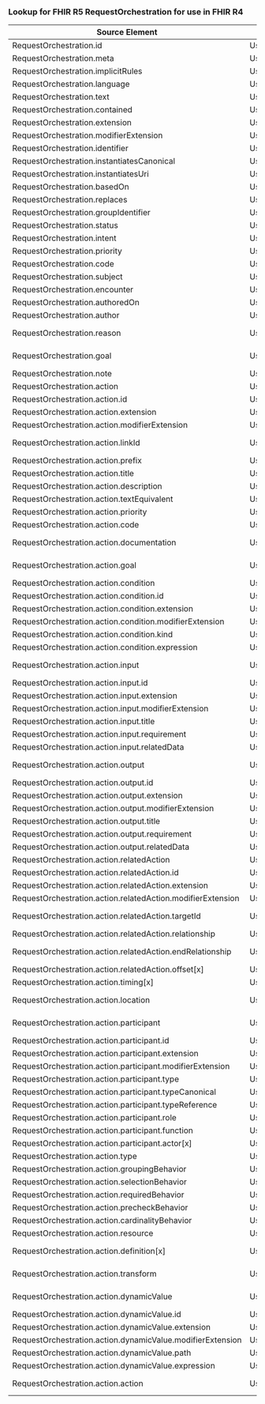 ### Lookup for FHIR R5 RequestOrchestration for use in FHIR R4

| Source Element | Usage | Target |
| -------------- | ----- | ------ |
| RequestOrchestration.id | UseElementSameName | RequestGroup.id |
| RequestOrchestration.meta | UseElementSameName | RequestGroup.meta |
| RequestOrchestration.implicitRules | UseElementSameName | RequestGroup.implicitRules |
| RequestOrchestration.language | UseElementSameName | RequestGroup.language |
| RequestOrchestration.text | UseElementSameName | RequestGroup.text |
| RequestOrchestration.contained | UseElementSameName | RequestGroup.contained |
| RequestOrchestration.extension | UseElementSameName | RequestGroup.extension |
| RequestOrchestration.modifierExtension | UseElementSameName | RequestGroup.modifierExtension |
| RequestOrchestration.identifier | UseElementSameName | RequestGroup.identifier |
| RequestOrchestration.instantiatesCanonical | UseElementSameName | RequestGroup.instantiatesCanonical |
| RequestOrchestration.instantiatesUri | UseElementSameName | RequestGroup.instantiatesUri |
| RequestOrchestration.basedOn | UseElementSameName | RequestGroup.basedOn |
| RequestOrchestration.replaces | UseElementSameName | RequestGroup.replaces |
| RequestOrchestration.groupIdentifier | UseElementSameName | RequestGroup.groupIdentifier |
| RequestOrchestration.status | UseElementSameName | RequestGroup.status |
| RequestOrchestration.intent | UseElementSameName | RequestGroup.intent |
| RequestOrchestration.priority | UseElementSameName | RequestGroup.priority |
| RequestOrchestration.code | UseElementSameName | RequestGroup.code |
| RequestOrchestration.subject | UseElementSameName | RequestGroup.subject |
| RequestOrchestration.encounter | UseElementSameName | RequestGroup.encounter |
| RequestOrchestration.authoredOn | UseElementSameName | RequestGroup.authoredOn |
| RequestOrchestration.author | UseElementSameName | RequestGroup.author |
| RequestOrchestration.reason | UseExtension | http://hl7.org/fhir/5.0/StructureDefinition/extension-RequestOrchestration.reason |
| RequestOrchestration.goal | UseExtension | http://hl7.org/fhir/5.0/StructureDefinition/extension-RequestOrchestration.goal |
| RequestOrchestration.note | UseElementSameName | RequestGroup.note |
| RequestOrchestration.action | UseElementSameName | RequestGroup.action |
| RequestOrchestration.action.id | UseElementSameName | RequestGroup.action.id |
| RequestOrchestration.action.extension | UseElementSameName | RequestGroup.action.extension |
| RequestOrchestration.action.modifierExtension | UseElementSameName | RequestGroup.action.modifierExtension |
| RequestOrchestration.action.linkId | UseExtension | http://hl7.org/fhir/5.0/StructureDefinition/extension-RequestOrchestration.action.linkId |
| RequestOrchestration.action.prefix | UseElementSameName | RequestGroup.action.prefix |
| RequestOrchestration.action.title | UseElementSameName | RequestGroup.action.title |
| RequestOrchestration.action.description | UseElementSameName | RequestGroup.action.description |
| RequestOrchestration.action.textEquivalent | UseElementSameName | RequestGroup.action.textEquivalent |
| RequestOrchestration.action.priority | UseElementSameName | RequestGroup.action.priority |
| RequestOrchestration.action.code | UseElementSameName | RequestGroup.action.code |
| RequestOrchestration.action.documentation | UseExtension | http://hl7.org/fhir/5.0/StructureDefinition/extension-RequestOrchestration.action.documentation |
| RequestOrchestration.action.goal | UseExtension | http://hl7.org/fhir/5.0/StructureDefinition/extension-RequestOrchestration.action.goal |
| RequestOrchestration.action.condition | UseElementSameName | RequestGroup.action.condition |
| RequestOrchestration.action.condition.id | UseElementSameName | RequestGroup.action.condition.id |
| RequestOrchestration.action.condition.extension | UseElementSameName | RequestGroup.action.condition.extension |
| RequestOrchestration.action.condition.modifierExtension | UseElementSameName | RequestGroup.action.condition.modifierExtension |
| RequestOrchestration.action.condition.kind | UseElementSameName | RequestGroup.action.condition.kind |
| RequestOrchestration.action.condition.expression | UseElementSameName | RequestGroup.action.condition.expression |
| RequestOrchestration.action.input | UseExtension | http://hl7.org/fhir/5.0/StructureDefinition/extension-RequestOrchestration.action.input |
| RequestOrchestration.action.input.id | UseExtensionFromAncestor | - |
| RequestOrchestration.action.input.extension | UseExtensionFromAncestor | - |
| RequestOrchestration.action.input.modifierExtension | UseExtensionFromAncestor | - |
| RequestOrchestration.action.input.title | UseExtensionFromAncestor | - |
| RequestOrchestration.action.input.requirement | UseExtensionFromAncestor | - |
| RequestOrchestration.action.input.relatedData | UseExtensionFromAncestor | - |
| RequestOrchestration.action.output | UseExtension | http://hl7.org/fhir/5.0/StructureDefinition/extension-RequestOrchestration.action.output |
| RequestOrchestration.action.output.id | UseExtensionFromAncestor | - |
| RequestOrchestration.action.output.extension | UseExtensionFromAncestor | - |
| RequestOrchestration.action.output.modifierExtension | UseExtensionFromAncestor | - |
| RequestOrchestration.action.output.title | UseExtensionFromAncestor | - |
| RequestOrchestration.action.output.requirement | UseExtensionFromAncestor | - |
| RequestOrchestration.action.output.relatedData | UseExtensionFromAncestor | - |
| RequestOrchestration.action.relatedAction | UseElementSameName | RequestGroup.action.relatedAction |
| RequestOrchestration.action.relatedAction.id | UseElementSameName | RequestGroup.action.relatedAction.id |
| RequestOrchestration.action.relatedAction.extension | UseElementSameName | RequestGroup.action.relatedAction.extension |
| RequestOrchestration.action.relatedAction.modifierExtension | UseElementSameName | RequestGroup.action.relatedAction.modifierExtension |
| RequestOrchestration.action.relatedAction.targetId | UseExtension | http://hl7.org/fhir/5.0/StructureDefinition/extension-RequestOrchestration.action.relatedAction.targetId |
| RequestOrchestration.action.relatedAction.relationship | UseElementSameName | RequestGroup.action.relatedAction.relationship |
| RequestOrchestration.action.relatedAction.endRelationship | UseExtension | http://hl7.org/fhir/5.0/StructureDefinition/extension-RequestOrchestration.action.relatedAction.endRelationship |
| RequestOrchestration.action.relatedAction.offset[x] | UseElementSameName | RequestGroup.action.relatedAction.offset[x] |
| RequestOrchestration.action.timing[x] | UseElementSameName | RequestGroup.action.timing[x] |
| RequestOrchestration.action.location | UseExtension | http://hl7.org/fhir/5.0/StructureDefinition/extension-RequestOrchestration.action.location |
| RequestOrchestration.action.participant | UseExtension | http://hl7.org/fhir/5.0/StructureDefinition/extension-RequestOrchestration.action.participant |
| RequestOrchestration.action.participant.id | UseExtensionFromAncestor | - |
| RequestOrchestration.action.participant.extension | UseExtensionFromAncestor | - |
| RequestOrchestration.action.participant.modifierExtension | UseExtensionFromAncestor | - |
| RequestOrchestration.action.participant.type | UseExtensionFromAncestor | - |
| RequestOrchestration.action.participant.typeCanonical | UseExtensionFromAncestor | - |
| RequestOrchestration.action.participant.typeReference | UseExtensionFromAncestor | - |
| RequestOrchestration.action.participant.role | UseExtensionFromAncestor | - |
| RequestOrchestration.action.participant.function | UseExtensionFromAncestor | - |
| RequestOrchestration.action.participant.actor[x] | UseExtensionFromAncestor | - |
| RequestOrchestration.action.type | UseElementSameName | RequestGroup.action.type |
| RequestOrchestration.action.groupingBehavior | UseElementSameName | RequestGroup.action.groupingBehavior |
| RequestOrchestration.action.selectionBehavior | UseElementSameName | RequestGroup.action.selectionBehavior |
| RequestOrchestration.action.requiredBehavior | UseElementSameName | RequestGroup.action.requiredBehavior |
| RequestOrchestration.action.precheckBehavior | UseElementSameName | RequestGroup.action.precheckBehavior |
| RequestOrchestration.action.cardinalityBehavior | UseElementSameName | RequestGroup.action.cardinalityBehavior |
| RequestOrchestration.action.resource | UseElementSameName | RequestGroup.action.resource |
| RequestOrchestration.action.definition[x] | UseExtension | http://hl7.org/fhir/5.0/StructureDefinition/extension-RequestOrchestration.action.definition |
| RequestOrchestration.action.transform | UseExtension | http://hl7.org/fhir/5.0/StructureDefinition/extension-RequestOrchestration.action.transform |
| RequestOrchestration.action.dynamicValue | UseExtension | http://hl7.org/fhir/5.0/StructureDefinition/extension-RequestOrchestration.action.dynamicValue |
| RequestOrchestration.action.dynamicValue.id | UseExtensionFromAncestor | - |
| RequestOrchestration.action.dynamicValue.extension | UseExtensionFromAncestor | - |
| RequestOrchestration.action.dynamicValue.modifierExtension | UseExtensionFromAncestor | - |
| RequestOrchestration.action.dynamicValue.path | UseExtensionFromAncestor | - |
| RequestOrchestration.action.dynamicValue.expression | UseExtensionFromAncestor | - |
| RequestOrchestration.action.action | UseExtension | http://hl7.org/fhir/5.0/StructureDefinition/extension-RequestOrchestration.action.action |
